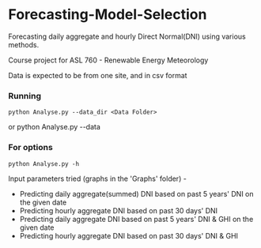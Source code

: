 # Forecasting-Model-Selection

Forecasting daily aggregate and hourly Direct Normal(DNI) using various methods.

Course project for ASL 760 - Renewable Energy Meteorology

Data is expected to be from one site, and in csv format

### Running
    python Analyse.py --data_dir <Data Folder>

or
    python Analyse.py --data <csv file with proper headers and timestamp>

### For options
    python Analyse.py -h



Input parameters tried (graphs in the 'Graphs' folder) -

* Predicting daily aggregate(summed) DNI based on past 5 years' DNI on the given date
* Predicting hourly aggregate DNI based on past 30 days' DNI
* Predicting daily aggregate DNI based on past 5 years' DNI & GHI on the given date
* Predicting hourly aggregate DNI based on past 30 days' DNI & GHI